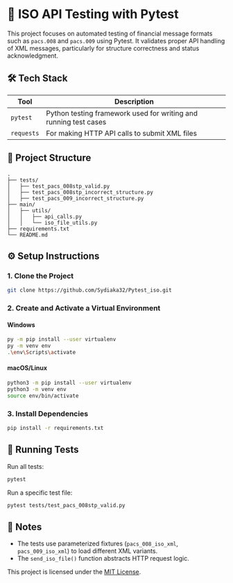 # 📨 ISO API Testing with Pytest

This project focuses on automated testing of financial message formats such as `pacs.008` and `pacs.009` using Pytest. It validates proper API handling of XML messages, particularly for structure correctness and status acknowledgment.

## 🛠 Tech Stack

| Tool             | Description |
|------------------|-------------|
| `pytest`         | Python testing framework used for writing and running test cases |
| `requests`       | For making HTTP API calls to submit XML files |

## 📁 Project Structure

```
.
├── tests/
│   ├── test_pacs_008stp_valid.py
│   ├── test_pacs_008stp_incorrect_structure.py
│   ├── test_pacs_009_incorrect_structure.py
├── main/
│   ├── utils/
│   │   ├── api_calls.py
│   │   └── iso_file_utils.py
├── requirements.txt
└── README.md
```

## ⚙️ Setup Instructions

### 1. Clone the Project
```bash
git clone https://github.com/Sydiaka32/Pytest_iso.git
```

### 2. Create and Activate a Virtual Environment

#### Windows
```bash
py -m pip install --user virtualenv
py -m venv env
.\env\Scripts\activate
```

#### macOS/Linux
```bash
python3 -m pip install --user virtualenv
python3 -m venv env
source env/bin/activate
```

### 3. Install Dependencies
```bash
pip install -r requirements.txt
```

## 🧪 Running Tests

Run all tests:
```bash
pytest
```

Run a specific test file:
```bash
pytest tests/test_pacs_008stp_valid.py
```

## 📌 Notes

- The tests use parameterized fixtures (`pacs_008_iso_xml`, `pacs_009_iso_xml`) to load different XML variants.
- The `send_iso_file()` function abstracts HTTP request logic.

This project is licensed under the [MIT License](LICENSE).
